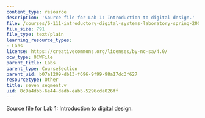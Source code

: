 ```yaml
---
content_type: resource
description: 'Source file for Lab 1: Introduction to digital design.'
file: /courses/6-111-introductory-digital-systems-laboratory-spring-2006/8c9a4dbb6e44dadbeab55296cda026ff_seven_segment.v
file_size: 791
file_type: text/plain
learning_resource_types:
- Labs
license: https://creativecommons.org/licenses/by-nc-sa/4.0/
ocw_type: OCWFile
parent_title: Labs
parent_type: CourseSection
parent_uid: b07a1209-db13-f696-9f99-98a17dc3f627
resourcetype: Other
title: seven_segment.v
uid: 8c9a4dbb-6e44-dadb-eab5-5296cda026ff
---
```

Source file for Lab 1: Introduction to digital design.